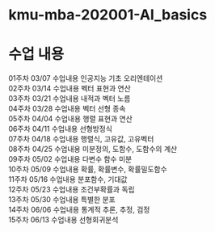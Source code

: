# kmu-mba-202001-AI_basics

# 수업 내용
01주차 03/07  수업내용    인공지능 기초 오리엔테이션  
02주차 03/14  수업내용    벡터 표현과 연산         
03주차 03/21  수업내용    내적과 벡터 노름         
04주차 03/28  수업내용    벡터 선형 종속         
05주차 04/04  수업내용    행렬 표현과 연산         
06주차 04/11  수업내용    선형방정식         
07주차 04/18  수업내용    행렬식, 고유값, 고유벡터         
08주차 04/25  수업내용    미분정의, 도함수, 도함수의 계산         
09주차 05/02  수업내용    다변수 함수 미분         
10주차 05/09  수업내용    확률, 확률변수, 확률밀도함수  
11주차 05/16  수업내용    분포함수, 기대값         
12주차 05/23  수업내용    조건부확률과 독립         
13주차 05/30  수업내용    특별한 분포         
14주차 06/06  수업내용    통계적 추론, 추정, 검정         
15주차 06/13  수업내용    선형회귀분석         
